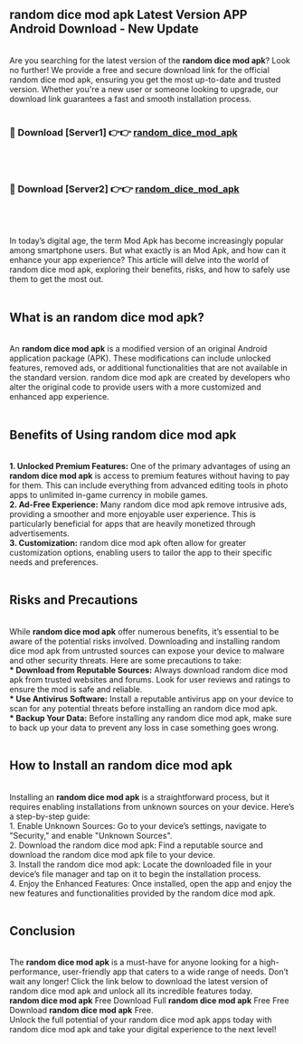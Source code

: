 ## random dice mod apk Latest Version APP Android Download - New Update
<br>
Are you searching for the latest version of the <strong>random dice mod apk</strong>? Look no further! We provide a free and secure download link for the official random dice mod apk, ensuring you get the most up-to-date and trusted version. Whether you're a new user or someone looking to upgrade, our download link guarantees a fast and smooth installation process.
<br>
<br>
<h3>🔴 Download [Server1] 👉👉 <a href="https://modyolo.store/random+dice+mod+apk">random_dice_mod_apk</a></h3><br>
<br>
<h3>🔴 Download [Server2] 👉👉 <a href="https://modyolo.store/random+dice+mod+apk">random_dice_mod_apk</a></h3><br>
<br>
<br>
In today’s digital age, the term Mod Apk has become increasingly popular among smartphone users. But what exactly is an Mod Apk, and how can it enhance your app experience? This article will delve into the world of random dice mod apk, exploring their benefits, risks, and how to safely use them to get the most out.
<br>
<br>
<h2>What is an random dice mod apk?</h2>
<br>
An <strong>random dice mod apk</strong> is a modified version of an original Android application package (APK). These modifications can include unlocked features, removed ads, or additional functionalities that are not available in the standard version. random dice mod apk are created by developers who alter the original code to provide users with a more customized and enhanced app experience.
<br>
<br>
<h2>Benefits of Using random dice mod apk</h2>
<br>
<strong> 1. Unlocked Premium Features:</strong> One of the primary advantages of using an <strong>random dice mod apk</strong> is access to premium features without having to pay for them. This can include everything from advanced editing tools in photo apps to unlimited in-game currency in mobile games.
<br>
<strong> 2. Ad-Free Experience:</strong> Many random dice mod apk remove intrusive ads, providing a smoother and more enjoyable user experience. This is particularly beneficial for apps that are heavily monetized through advertisements.
<br>
<strong> 3. Customization:</strong> random dice mod apk often allow for greater customization options, enabling users to tailor the app to their specific needs and preferences.
<br>
<br>
<h2>Risks and Precautions</h2>
<br>
While <strong>random dice mod apk</strong> offer numerous benefits, it’s essential to be aware of the potential risks involved. Downloading and installing random dice mod apk from untrusted sources can expose your device to malware and other security threats. Here are some precautions to take:
<br>
<strong> * Download from Reputable Sources:</strong> Always download random dice mod apk from trusted websites and forums. Look for user reviews and ratings to ensure the mod is safe and reliable.
<br>
<strong> * Use Antivirus Software:</strong> Install a reputable antivirus app on your device to scan for any potential threats before installing an random dice mod apk.
<br>
<strong> * Backup Your Data:</strong> Before installing any random dice mod apk, make sure to back up your data to prevent any loss in case something goes wrong.
<br>
<br>
<h2>How to Install an random dice mod apk</h2>
<br>
Installing an <strong>random dice mod apk</strong> is a straightforward process, but it requires enabling installations from unknown sources on your device. Here’s a step-by-step guide:
<br>
 1. Enable Unknown Sources: Go to your device’s settings, navigate to "Security," and enable "Unknown Sources".
<br>
 2. Download the random dice mod apk: Find a reputable source and download the random dice mod apk file to your device.
<br>
 3. Install the random dice mod apk: Locate the downloaded file in your device’s file manager and tap on it to begin the installation process.
<br>
 4. Enjoy the Enhanced Features: Once installed, open the app and enjoy the new features and functionalities provided by the random dice mod apk.
<br>
<br>
<h2><strong>Conclusion</strong></h2>
<br>
The <strong>random dice mod apk</strong> is a must-have for anyone looking for a high-performance, user-friendly app that caters to a wide range of needs. Don’t wait any longer! Click the link below to download the latest version of random dice mod apk and unlock all its incredible features today.
<br>
<strong>random dice mod apk</strong> Free Download Full <strong>random dice mod apk</strong> Free Free Download <strong>random dice mod apk</strong> Free.
<br>
Unlock the full potential of your random dice mod apk apps today with random dice mod apk and take your digital experience to the next level!